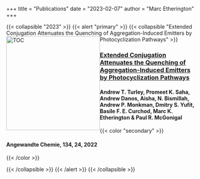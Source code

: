 +++
title = "Publications"
date = "2023-02-07"
author = "Marc Etherington"
+++

{{< collapsible "2023" >}}
{{< alert "primary" >}}
{{< collapsible "Extended Conjugation Attenuates the Quenching of Aggregation-Induced Emitters by Photocyclization Pathways" >}}
<img src="https://onlinelibrary.wiley.com/cms/asset/8a5ed550-412d-4a69-b36e-45f154904bdb/ange202202193-fig-0001-m.jpg" alt="TOC" width="250" height="auto" style="float:left">

### [Extended Conjugation Attenuates the Quenching of Aggregation-Induced Emitters by Photocyclization Pathways](https://onlinelibrary.wiley.com/doi/full/10.1002/ange.202202193)

#### Andrew T. Turley, Promeet K. Saha, Andrew Danos, Aisha, N. Bismillah, Andrew P. Monkman, Dmitry S. Yufit, Basile F. E. Curchod, Marc K. Etherington & Paul R. McGonigal

{{< color "secondary" >}}
#### Angewandte Chemie, 134, 24, 2022
{{< /color >}}

<div class='altmetric-embed' data-badge-type='donut' data-doi="10.1002/ange.202202193" style="float:right"></div>

{{< /collapsible >}}
{{< /alert >}}
{{< /collapsible >}}

